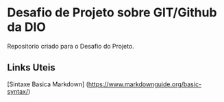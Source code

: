 #  Desafio de Projeto sobre GIT/Github da DIO
Repositorio criado para o Desafio  do Projeto.
## Links Uteis
[Sintaxe Basica Markdown] (https://www.markdownguide.org/basic-syntax/)
